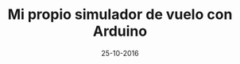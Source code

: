 ---
title: Mi propio simulador de vuelo con Arduino
speaker: Jorge Martínez
bio: Piloto y estudiante de Ingeniería Aeroespacial en la Universidad Carlos III de Madrid, cuenta con una amplia experiencia en el mundo de la aviación y la simulación aérea. Apasionado del cacharreo, a falta de poder permitirse un avión, decidió construir uno en el salón de su casa. Su idea es hacer de cualquier disciplina aeronáutica algo accesible para todos.
date: 25-10-2016
time: 13:00-14:00
link: https://twitter.com/ClubVueloUC3M
description: ¿Quién dijo que construir un avión era difícil? En esta charla aprenderás las nociones básicas para fabricar tu propia cabina casera de simulación aérea. Con ejemplos sencillos pero útiles que podrás poner en práctica tu mismo, así como mejorar posteriormente. Si te gusta programar, la electrónica y volar, no puedes perdértela.
keyword: vuelo
---